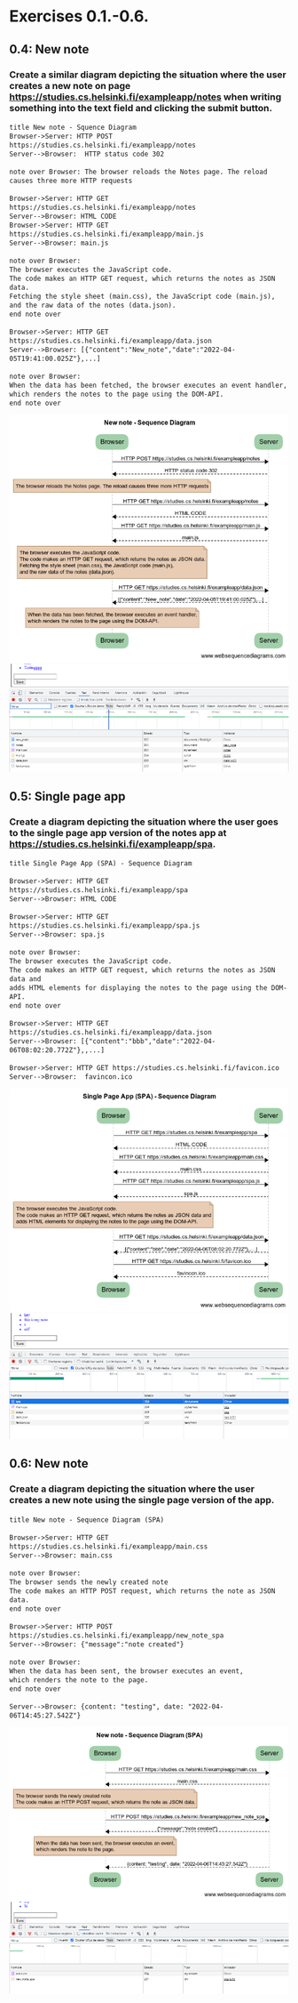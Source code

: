 # Exercises 0.1.-0.6.

## 0.4: New note

### Create a similar diagram depicting the situation where the user creates a new note on page https://studies.cs.helsinki.fi/exampleapp/notes when writing something into the text field and clicking the submit button.

```
title New note - Squence Diagram
Browser->Server: HTTP POST https://studies.cs.helsinki.fi/exampleapp/notes
Server-->Browser:  HTTP status code 302

note over Browser: The browser reloads the Notes page. The reload causes three more HTTP requests

Browser->Server: HTTP GET https://studies.cs.helsinki.fi/exampleapp/notes
Server-->Browser: HTML CODE
Browser->Server: HTTP GET https://studies.cs.helsinki.fi/exampleapp/main.js
Server-->Browser: main.js 

note over Browser: 
The browser executes the JavaScript code. 
The code makes an HTTP GET request, which returns the notes as JSON data.
Fetching the style sheet (main.css), the JavaScript code (main.js), 
and the raw data of the notes (data.json).
end note over 

Browser->Server: HTTP GET https://studies.cs.helsinki.fi/exampleapp/data.json
Server-->Browser: [{"content":"New_note","date":"2022-04-05T19:41:00.025Z"},...]

note over Browser: 
When the data has been fetched, the browser executes an event handler, 
which renders the notes to the page using the DOM-API.
end note over 
```

![New note](./0.4/New_note_Sequence_Diagram.png) 
![Browser Request and response](./0.4/browser_networking.png)

## 0.5: Single page app
### Create a diagram depicting the situation where the user goes to the single page app version of the notes app at https://studies.cs.helsinki.fi/exampleapp/spa.

```
title Single Page App (SPA) - Sequence Diagram

Browser->Server: HTTP GET https://studies.cs.helsinki.fi/exampleapp/spa
Server-->Browser: HTML CODE

Browser->Server: HTTP GET https://studies.cs.helsinki.fi/exampleapp/spa.js
Server-->Browser: spa.js 

note over Browser: 
The browser executes the JavaScript code. 
The code makes an HTTP GET request, which returns the notes as JSON data and
adds HTML elements for displaying the notes to the page using the DOM-API.
end note over 

Browser->Server: HTTP GET https://studies.cs.helsinki.fi/exampleapp/data.json
Server-->Browser: [{"content":"bbb","date":"2022-04-06T08:02:20.772Z"},,...]

Browser->Server: HTTP GET https://studies.cs.helsinki.fi/favicon.ico
Server-->Browser:  favincon.ico
```
![New note](./0.5/Single_Page_App_(SPA)_SequenceDiagram.png) 
![Browser Request and response](./0.5/browser_networking.png)


## 0.6: New note
### Create a diagram depicting the situation where the user creates a new note using the single page version of the app.
```
title New note - Sequence Diagram (SPA)

Browser->Server: HTTP GET https://studies.cs.helsinki.fi/exampleapp/main.css
Server-->Browser: main.css

note over Browser: 
The browser sends the newly created note
The code makes an HTTP POST request, which returns the note as JSON data.
end note over 

Browser->Server: HTTP POST https://studies.cs.helsinki.fi/exampleapp/new_note_spa
Server-->Browser: {"message":"note created"}

note over Browser: 
When the data has been sent, the browser executes an event, 
which renders the note to the page.
end note over

Server-->Browser: {content: "testing", date: "2022-04-06T14:45:27.542Z"}
```
![New note](./0.6/New_note_Sequence_Diagram_(SPA).png) 
![Browser Request and response](./0.6/browser_networking.png)